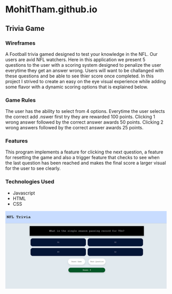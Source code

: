 # MohitTham.github.io
## Trivia Game 

### Wireframes
A Football trivia gamed designed to test your knowledge in the NFL. Our users are avid NFL watchers.
Here in this application we present 5 questions to the user with a scoring system designed to penalize the user everytime they get an answer wrong. 
Users will want to be challanged with these questions and be able to see thier score once completed.
In this project I strived to create an easy on the eye visual experience while adding some flavor with a dynamic scoring options that is explained below.


### Game Rules
The user has the ability to select from 4 options. 
Everytime the user selects the correct add .nswer first try they are rewarded 100 points.
Clicking 1 wrong answer followed by the correct answer awards 50 points. 
Clicking 2 wrong answers followed by the correct answer awards 25 points.

### Features
This program implements a feature for clicking the next question, a feature for resetting the game and also a trigger feature that checks to see when the last question has been reached and makes the final score a larger visual for the user to see clearly.

### Technologies Used
- Javascript
- HTML
- CSS


<img src="screenshots/Project1ss.PNG">
